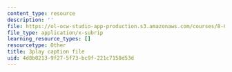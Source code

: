 ```yaml
---
content_type: resource
description: ''
file: https://ol-ocw-studio-app-production.s3.amazonaws.com/courses/8-01sc-classical-mechanics-fall-2016/4d8b02139f275f73bc9f221c7158d53d_DSk8HTcB7x0.vtt
file_type: application/x-subrip
learning_resource_types: []
resourcetype: Other
title: 3play caption file
uid: 4d8b0213-9f27-5f73-bc9f-221c7158d53d
---
```

